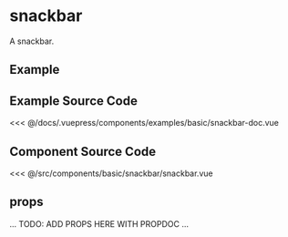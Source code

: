 # snackbar

A snackbar.

## Example

<Demo componentName="examples-basic-snackbar-doc" />

## Example Source Code

<SourceCode>
<<< @/docs/.vuepress/components/examples/basic/snackbar-doc.vue
</SourceCode>

## Component Source Code

<SourceCode>
<<< @/src/components/basic/snackbar/snackbar.vue
</SourceCode>

## props

... TODO: ADD PROPS HERE WITH PROPDOC ...